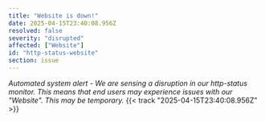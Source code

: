 ```yaml
---
title: "Website is down!"
date: 2025-04-15T23:40:08.956Z
resolved: false
severity: "disrupted"
affected: ["Website"]
id: "http-status-website"
section: issue
---
```


**Automated system alert* - We are sensing a disruption in our http-status monitor. This means that end users may experience issues with our "Website". This may be temporary.* {{< track "2025-04-15T23:40:08.956Z" >}}

